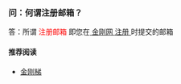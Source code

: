 ### 问：何谓注册邮箱？

答：所谓<font color="Red"> 注册邮箱 </font>即您在[ 金刚网 ](https://a2zitpro.github.io/web/金刚中文网)[ 注册 ](https://a2zitpro.github.io/web/l2_reg)时提交的邮箱

#### 推荐阅读

- [金刚梯](https://a2zitpro.github.io/web/dlb)
